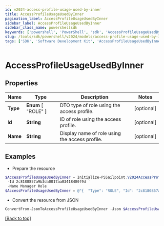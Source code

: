```yaml
---
id: v2024-access-profile-usage-used-by-inner
title: AccessProfileUsageUsedByInner
pagination_label: AccessProfileUsageUsedByInner
sidebar_label: AccessProfileUsageUsedByInner
sidebar_class_name: powershellsdk
keywords: ['powershell', 'PowerShell', 'sdk', 'AccessProfileUsageUsedByInner', 'V2024AccessProfileUsageUsedByInner'] 
slug: /tools/sdk/powershell/v2024/models/access-profile-usage-used-by-inner
tags: ['SDK', 'Software Development Kit', 'AccessProfileUsageUsedByInner', 'V2024AccessProfileUsageUsedByInner']
---
```



# AccessProfileUsageUsedByInner

## Properties

Name | Type | Description | Notes
------------ | ------------- | ------------- | -------------
**Type** |  **Enum** [  "ROLE" ] | DTO type of role using the access profile. | [optional] 
**Id** | **String** | ID of role using the access profile. | [optional] 
**Name** | **String** | Display name of role using the access profile. | [optional] 

## Examples

- Prepare the resource
```powershell
$AccessProfileUsageUsedByInner = Initialize-PSSailpoint.V2024AccessProfileUsageUsedByInner  -Type ROLE `
 -Id 2c8180857a9b3da0017aa03418480f9d `
 -Name Manager Role
$AccessProfileUsageUsedByInner = @"{  "Type": "ROLE", "Id": "2c8180857a9b3da0017aa03418480f9d", "Name": "Manager Role" }"@
```

- Convert the resource from JSON
```powershell
ConvertFrom-JsonToAccessProfileUsageUsedByInner -Json $AccessProfileUsageUsedByInner
```


[[Back to top]](#) 

